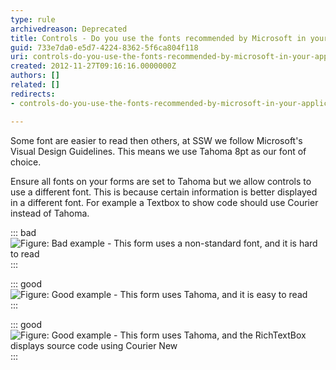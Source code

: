```yaml
---
type: rule
archivedreason: Deprecated
title: Controls - Do you use the fonts recommended by Microsoft in your application? (Windows Forms Only)
guid: 733e7da0-e5d7-4224-8362-5f6ca804f118
uri: controls-do-you-use-the-fonts-recommended-by-microsoft-in-your-application-windows-forms-only
created: 2012-11-27T09:16:16.0000000Z
authors: []
related: []
redirects:
- controls-do-you-use-the-fonts-recommended-by-microsoft-in-your-application-(windows-forms-only)

---
```


Some font are easier to read then others, at SSW we follow Microsoft's Visual Design Guidelines. This means we use Tahoma 8pt as our font of choice.

<!--endintro-->

Ensure all fonts on your forms are set to Tahoma but we allow controls to use a different font. This is because certain information is better displayed in a different font. For example a Textbox to show code should use Courier instead of Tahoma.

::: bad  
![Figure: Bad example - This form uses a non-standard font, and it is hard to read](/rules/controls-do-you-use-the-fonts-recommended-by-microsoft-in-your-application-windows-forms-only/FontBadArialNarrow.gif)  
:::

::: good  
![Figure: Good example - This form uses Tahoma, and it is easy to read](/rules/controls-do-you-use-the-fonts-recommended-by-microsoft-in-your-application-windows-forms-only/FontGoodTahoma.gif)  
:::

::: good  
![Figure: Good example - This form uses Tahoma, and the RichTextBox displays source code using Courier New](/rules/controls-do-you-use-the-fonts-recommended-by-microsoft-in-your-application-windows-forms-only/FontCourierNew.gif)  
:::

